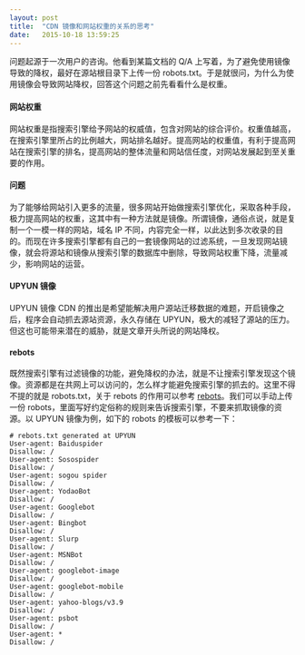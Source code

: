 ```yaml
---
layout: post
title:  "CDN 镜像和网站权重的关系的思考"
date:   2015-10-18 13:59:25
---
```


问题起源于一次用户的咨询。他看到某篇文档的 Q/A 上写着，为了避免使用镜像导致的降权，最好在源站根目录下上传一份
robots.txt。于是就很问，为什么为使用镜像会导致网站降权，回答这个问题之前先看看什么是权重。

#### 网站权重
网站权重是指搜索引擎给予网站的权威值，包含对网站的综合评价。权重值越高，在搜索引擎里所占的比例越大，网站排名越好。提高网站的权重值，有利于提高网站在搜索引擎的排名，提高网站的整体流量和网站信任度，对网站发展起到至关重要的作用。

#### 问题
为了能够给网站引入更多的流量，很多网站开始做搜索引擎优化，采取各种手段，极力提高网站的权重，这其中有一种方法就是镜像。所谓镜像，通俗点说，就是复制一个一模一样的网站，域名 IP 不同，内容完全一样，以此达到多次收录的目的。而现在许多搜索引擎都有自己的一套镜像网站的过滤系统，一旦发现网站镜像，就会将源站和镜像从搜索引擎的数据库中删除，导致网站权重下降，流量减少，影响网站的运营。

#### UPYUN 镜像
UPYUN 镜像 CDN 的推出是希望能解决用户源站迁移数据的难题，开启镜像之后，程序会自动抓去源站资源，永久存储在
UPYUN，极大的减轻了源站的压力。但这也可能带来潜在的威胁，就是文章开头所说的网站降权。

#### rebots
既然搜索引擎有过滤镜像的功能，避免降权的办法，就是不让搜索引擎发现这个镜像。资源都是在共网上可以访问的，怎么样才能避免搜索引擎的抓去的。这里不得不提的就是
robots.txt，关于 rebots 的作用可以参考
[rebots](https://zh.wikipedia.org/wiki/Robots.txt)。我们可以手动上传一份
robots，里面写好约定俗称的规则来告诉搜索引擎，不要来抓取镜像的资源。以 UPYUN 镜像为例，如下的 robots 的模板可以参考一下：

```
# rebots.txt generated at UPYUN
User-agent: Baiduspider
Disallow: /
User-agent: Sosospider
Disallow: /
User-agent: sogou spider
Disallow: /
User-agent: YodaoBot
Disallow: /
User-agent: Googlebot
Disallow: /
User-agent: Bingbot
Disallow: /
User-agent: Slurp
Disallow: /
User-agent: MSNBot
Disallow: /
User-agent: googlebot-image
Disallow: /
User-agent: googlebot-mobile
Disallow: /
User-agent: yahoo-blogs/v3.9
Disallow: /
User-agent: psbot
Disallow: /
User-agent: *
Disallow: /
```
